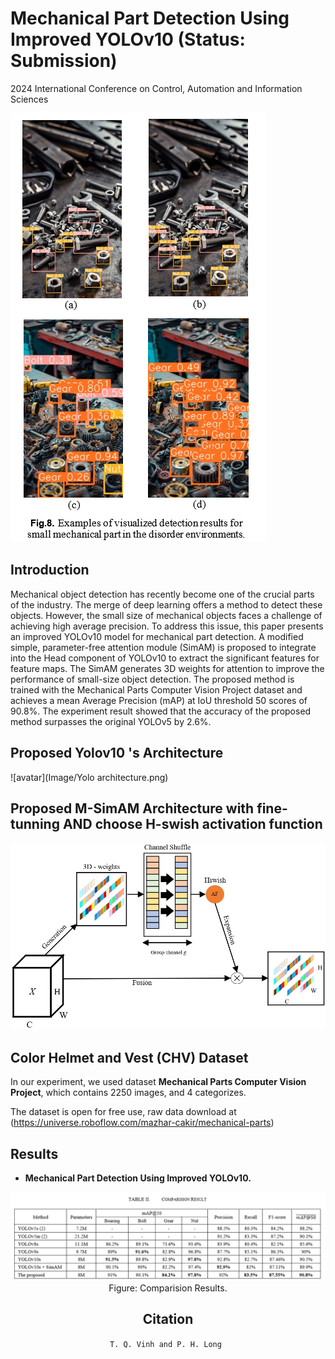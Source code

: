 # Mechanical Part Detection Using Improved YOLOv10 (Status: Submission)

2024 International Conference on Control, Automation and Information Sciences

![avatar](Image/INTRODUCE.png)

## Introduction

Mechanical object detection has recently become one of the crucial parts of the industry. The merge of deep learning offers a method to detect these objects. However, the small size of mechanical objects faces a challenge of achieving high average precision. To address this issue, this paper presents an improved YOLOv10 model for mechanical part detection. A modified simple, parameter-free attention module (SimAM) is proposed to integrate into the Head component of YOLOv10 to extract the significant features for feature maps. The SimAM generates 3D weights for attention to improve the performance of small-size object detection. The proposed method is trained with the Mechanical Parts Computer Vision Project dataset and achieves a mean Average Precision (mAP) at IoU threshold 50 scores of 90.8%. The experiment result showed that the accuracy of the proposed method surpasses the original YOLOv5 by 2.6%.

## Proposed Yolov10 's Architecture

![avatar](Image/Yolo architecture.png)

## Proposed M-SimAM Architecture with fine-tunning AND choose H-swish activation function

![avatar](Image/M-SimAM.png)

## Color Helmet and Vest (CHV)  Dataset

In our experiment, we used dataset **Mechanical Parts Computer Vision Project**, which contains 2250 images, and 4 categorizes.



The dataset is open for free use, raw data download at (https://universe.roboflow.com/mazhar-cakir/mechanical-parts)



## Results

- **Mechanical Part Detection Using Improved YOLOv10.**

<center><img src="Image/Result.png"/> 

<div align=center>Figure: Comparision Results.</div>


## Citation
	
`T. Q. Vinh and P. H. Long `

